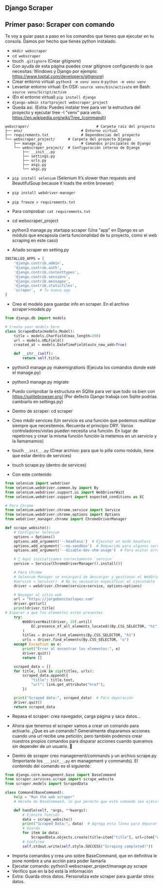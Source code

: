 ## Django Scraper

## Primer paso: Scraper con comando

Te voy a guiar paso a paso en los comandos que tienes que ejecutar en tu consola. Damos por hecho que tienes python instalado. 

- `mkdir webscraper`
- `cd webscraper`
- touch `.gitignore`  (Crear gitignore)
- Con ayuda de esta página puedes crear gitignore configurando lo que necesitas: Windows y Django por ejemplo: https://www.toptal.com/developers/gitignore)
- Crear entorno virtual: `python3 -m venv venv` o `python -m venv venv`
- Levantar entorno virtual: En OSX: `source venv/bin/activate` en Bash: `source venv/Script/active`
- (En el entorno virtual) `pip install django`
- `django-admin startproject webscraper_project`
- Queda así. (Extra: Puedes instalar tree para ver la estructura del proyecto y ejecutar tree -I "venv" para verlo. https://en.wikipedia.org/wiki/Tree_(command))

```
webscraper/                               # Carpeta raíz del proyecto
├── env/                           # Entorno virtual
├── requirements.txt               # Dependencias del proyecto
└── webscraper_project/      # Carpeta del proyecto Django
    ├── manage.py                  # Comandos principales de Django
    └── webscraper_project/  # Configuración interna de Django
        ├── __init__.py
        ├── settings.py
        ├── urls.py
        ├── asgi.py
        └── wsgi.py
```

- `pip install selenium` (Selenium It’s slower than requests and BeautifulSoup because it loads the entire browser)
- `pip install webdriver-manager`
- `pip freeze > requirements.txt`
- Para comprobar: `cat requirements.txt` 

- cd webscraper_project
- python3 manage.py startapp scraper (Una "app" en Django es un módulo que encapsula cierta funcionalidad de tu proyecto, como el web scraping en este caso)
- Añado scraper en setting.py
```bash
INSTALLED_APPS = [
    'django.contrib.admin',
    'django.contrib.auth',
    'django.contrib.contenttypes',
    'django.contrib.sessions',
    'django.contrib.messages',
    'django.contrib.staticfiles',
    'scraper',  # Tu nueva app
]
```

- Creo el modelo para guardar info en scraper. En el archivo scraper>models.py

```python
from django.db import models

# Create your models here.
class ScrapedData(models.Model):
    title = models.CharField(max_length=200)
    url = models.URLField()
    created_at = models.DateTimeField(auto_now_add=True)

    def __str__(self):
        return self.title
```

- python3 manage.py makemigrations (Ejecuta los comandos donde esté el manage.py)
- python3 manage.py migrate

- Puedo comprobar la estructura en SQlite para ver que todo va bien con https://sqlitebrowser.org/ (Por defecto Django trabaja con Sqlite podrias cambiarlo en settings.py)

- Dentro de scraper: cd scraper
- Creo mkdir services (Un servicio es una función que podemos reutilizar siempre que necesitemos. Recuerda el principio DRY. Varios controladores/vistas pueden necesita una función. En lugar de repetirnos y crear la misma función función la metemos en un servicio y la llamamamos)
- touch ``__init__.py`` (Crear archivo: para que lo pille como módulo, tiene que estar dentro de services)
- touch scrape.py (dentro de services)
- Con este contenido

```python
from selenium import webdriver
from selenium.webdriver.common.by import By
from selenium.webdriver.support.ui import WebDriverWait
from selenium.webdriver.support import expected_conditions as EC

# Para Chrome
from selenium.webdriver.chrome.service import Service
from selenium.webdriver.chrome.options import Options
from webdriver_manager.chrome import ChromeDriverManager

def scrape_website():
    # Configurar Selenium
    options = Options()
    options.add_argument('--headless')  # Ejecutar en modo headless
    options.add_argument('--no-sandbox')  # Requerido para algunos servidores
    options.add_argument('--disable-dev-shm-usage')  # Para evitar errores de memoria

    # 🔹 Aquí inicializamos correctamente `service`
    service = Service(ChromeDriverManager().install())

    # Para Chrome
    # Selenium Manager se encargará de descargar y gestionar el WebDriver
    #service = Service()  # No es necesario especificar el ejecutable
    driver = webdriver.Chrome(service=service, options=options)

    # Navegar al sitio web
    url = "https://jorgebenitezlopez.com"
    driver.get(url)
    print(driver.title)  
# Esperar a que los elementos estén presentes
    try:
        WebDriverWait(driver, 10).until(
            EC.presence_of_all_elements_located((By.CSS_SELECTOR, "h1"))
        )
        titles = driver.find_elements(By.CSS_SELECTOR, "h1")
        urls = driver.find_elements(By.CSS_SELECTOR, "a")
    except Exception as e:
        print("Error al encontrar los elementos:", e)
        driver.quit()
        return []

    scraped_data = []
    for title, link in zip(titles, urls):
        scraped_data.append({
            "title": title.text,
            "url": link.get_attribute("href"),
        })

    print("Scraped data:", scraped_data)  # Para depuración
    driver.quit()
    return scraped_data
```

- Repasa el scraper: crea navegador, carga página y saca datos...

- Ahora que tenemos el scraper vamos a crear un comando para activarlo. ¿Que es un comando? Generalmente disparamos acciones cuando una url recibe una petición; pero también podemos crear nuestros propios comandos para disparar acciones cuando queramos sin depender de un usuario. 🎯

- Dentro de scraper creo management/commands y un archivo scrape.py  (Importante los ``___init__.py`` en management y commands). El contenido del comando es el siguiente:

```python
from django.core.management.base import BaseCommand
from scraper.services.scrape import scrape_website
from scraper.models import ScrapedData

class Command(BaseCommand):
    help = "Run the web scraper"
    # Hereda de BaseCommand, lo que permite que este comando sea ejecutable mediante python manage.py <nombre_comando>.

    def handle(self, *args, **kwargs):
        # Ejecuta función
        data = scrape_website()
        print("Scraped Data:", data)  # Agrega esta línea para depurar
        # Guarda
        for item in data:
            ScrapedData.objects.create(title=item["title"], url=item["url"])
        # Confirma
        self.stdout.write(self.style.SUCCESS("Scraping completed!"))

```
- Importa comandos y crea uno sobre BaseCommand, que en definitiva le pone nombre a una acción para poder llamarla
- Ejecutar comando:  python3 webscraper_project/manage.py scrape
- Verifico que en la bd está la información
- Extra: Guarda otros datos. Personaliza este scraper para guardar otros datos.
